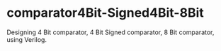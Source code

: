 # comparator4Bit-Signed4Bit-8Bit
Designing 4 Bit comparator, 4 Bit Signed comparator, 8 Bit comparator, using Verilog. 
